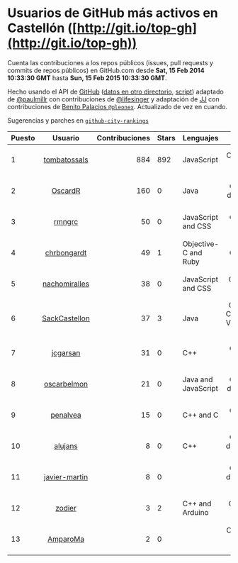 # Usuarios de GitHub más activos en Castellón ([http://git.io/top-gh](http://git.io/top-gh))



  Cuenta las contribuciones a los repos públicos (issues, pull requests y commits de repos públicos) en GitHub.com desde  **Sat, 15 Feb 2014 10:33:30 GMT** hasta **Sun, 15 Feb 2015 10:33:30 GMT**.

  Hecho usando el API de [GitHub](http://github.com) ([datos en otro directorio](https://github.com/JJ/top-github-users-data/tree/master/data), [script](https://github.com/JJ/top-github-users)) adaptado de [@paulmillr](https://github.com/paulmillr) con contribuciones de [@lifesinger](https://github.com/lifesinger) y adaptación de [JJ](http://jj.github.io) con contribuciones de [Benito Palacios `@pleonex`](http://github.com/pleonex). Actualizado de vez en cuando. 

  Sugerencias y parches en [`github-city-rankings`](http://github.com/JJ/github-city-rankings)


| Puesto   |      Usuario      |  Contribuciones | Stars | Lenguajes   |      Lugar      |  Avatar |
|----------|:-----------------:|----------------:|-------|-------------|:---------------:|---------|
| 1 | [tombatossals](https://github.com/tombatossals) | 884 | 892 | JavaScript | Castelló de la Plana | <img src='https://avatars1.githubusercontent.com/u/124169?v=3&s=64' width='64' height='64' title='David Rubert'> |
| 2 | [OscardR](https://github.com/OscardR) | 160 | 0 | Java | Castellón de la Plana | <img src='https://avatars3.githubusercontent.com/u/1676200?v=3&s=64' width='64' height='64' title='Óscar Gómez'> |
| 3 | [rmngrc](https://github.com/rmngrc) | 50 | 0 | JavaScript and CSS | Castellón (Spain) | <img src='https://avatars3.githubusercontent.com/u/1866422?v=3&s=64' width='64' height='64' title='Ramón García'> |
| 4 | [chrbongardt](https://github.com/chrbongardt) | 49 | 1 | Objective-C and Ruby | Castellón | <img src='https://avatars0.githubusercontent.com/u/2834466?v=3&s=64' width='64' height='64' title='Christian Bongardt'> |
| 5 | [nachomiralles](https://github.com/nachomiralles) | 38 | 0 | JavaScript and CSS | Castellón, Spain. | <img src='https://avatars1.githubusercontent.com/u/4831513?v=3&s=64' width='64' height='64' title='Nacho Miralles'> |
| 6 | [SackCastellon](https://github.com/SackCastellon) | 37 | 3 | Java | Castellón, Comunidad Valenciana, Spain | <img src='https://avatars0.githubusercontent.com/u/5330355?v=3&s=64' width='64' height='64' title='SackCastellon'> |
| 7 | [jcgarsan](https://github.com/jcgarsan) | 31 | 0 | C++ | Castellón (Spain) | <img src='https://avatars0.githubusercontent.com/u/5547857?v=3&s=64' width='64' height='64' title='Juan Carlos García'> |
| 8 | [oscarbelmon](https://github.com/oscarbelmon) | 21 | 0 | Java and JavaScript | Castellón de la Plana | <img src='https://avatars3.githubusercontent.com/u/4066452?v=3&s=64' width='64' height='64' title='Óscar Belmonte Fernández'> |
| 9 | [penalvea](https://github.com/penalvea) | 15 | 0 | C++ and C | Castellón (Spain) | <img src='https://avatars0.githubusercontent.com/u/4102114?v=3&s=64' width='64' height='64' title='Toni Peñalver'> |
| 10 | [alujans](https://github.com/alujans) | 8 | 0 | C++ | Castellón de la Plana, Spain | <img src='https://avatars1.githubusercontent.com/u/6684262?v=3&s=64' width='64' height='64' title='Alejandro Luján López'> |
| 11 | [javier-martin](https://github.com/javier-martin) | 8 | 0 |  | Castellón de la plana, Spain | <img src='https://avatars1.githubusercontent.com/u/7317118?v=3&s=64' width='64' height='64' title='Javier Martín'> |
| 12 | [zodier](https://github.com/zodier) | 3 | 2 | C++ and Arduino | Castellón, Spain | <img src='https://avatars3.githubusercontent.com/u/480371?v=3&s=64' width='64' height='64' title='zodier'> |
| 13 | [AmparoMa](https://github.com/AmparoMa) | 2 | 0 |  | Castelló de la Plana (Spain) | <img src='https://avatars2.githubusercontent.com/u/8608395?v=3&s=64' width='64' height='64' title='Amparo Maset-Llaudes'> |
